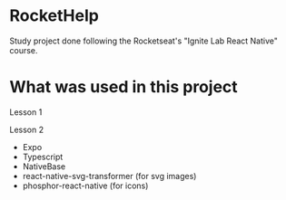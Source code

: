 # RocketHelp

Study project done following the Rocketseat's "Ignite Lab React Native" course.

# What was used in this project

Lesson 1


Lesson 2

- Expo
- Typescript
- NativeBase
- react-native-svg-transformer (for svg images)
- phosphor-react-native (for icons)